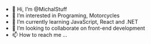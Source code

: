 - 👋 Hi, I’m @MichalStuff
- 👀 I’m interested in Programing, Motorcycles
- 🌱 I’m currently learning JavaScript, React and .NET
- 💞️ I’m looking to collaborate on front-end development
- 📫 How to reach me ...

<!---
MichalStuff/MichalStuff is a ✨ special ✨ repository because its `README.md` (this file) appears on your GitHub profile.
You can click the Preview link to take a look at your changes.
--->
